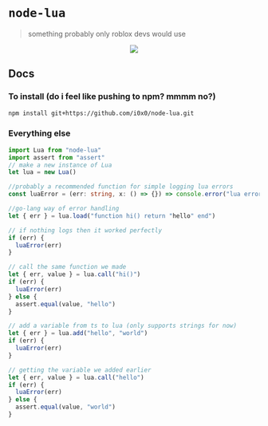 # `node-lua`
> something probably only roblox devs would use

<p align="center">
  <a href="https://skillicons.dev">
    <img src="https://skillicons.dev/icons?i=js,ts,rust,lua"/>
  </a>
</p>

## Docs

### To install (do i feel like pushing to npm? mmmm no?)
```bash
npm install git+https://github.com/i0x0/node-lua.git
```
### Everything else

```ts
import Lua from "node-lua"
import assert from "assert"
// make a new instance of Lua
let lua = new Lua()

//probably a recommended function for simple logging lua errors
const luaError = (err: string, x: () => {}) => console.error("lua error:" + err)

//go-lang way of error handling
let { err } = lua.load("function hi() return "hello" end")

// if nothing logs then it worked perfectly
if (err) {
  luaError(err)
}

// call the same function we made
let { err, value } = lua.call("hi()")
if (err) {
  luaError(err)
} else {
  assert.equal(value, "hello")
}

// add a variable from ts to lua (only supports strings for now)
let { err } = lua.add("hello", "world")
if (err) {
  luaError(err)
}

// getting the variable we added earlier
let { err, value } = lua.call("hello")
if (err) {
  luaError(err)
} else {
  assert.equal(value, "world")
}

```